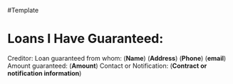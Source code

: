 #Template 
# Loans I Have Guaranteed:
Creditor:
    Loan guaranteed from whom:
        (**Name**)
         (**Address**)
         (**Phone**)
         (**email**)   
    Amount guaranteed:  (**Amount**)
    Contact or Notification:
        (**Contract or notification information**)